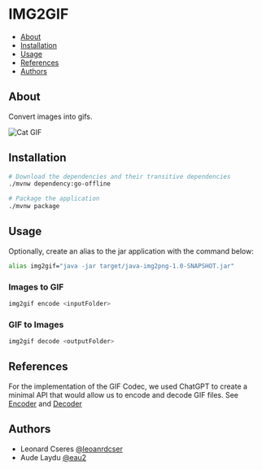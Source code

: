 # IMG2GIF

- [About](#about)
- [Installation](#installation)
- [Usage](#usage)
- [References](#references)
- [Authors](#authors)

## About

Convert images into gifs.

![Cat GIF](https://media.giphy.com/media/vFKqnCdLPNOKc/giphy.gif)

## Installation

```bash
# Download the dependencies and their transitive dependencies
./mvnw dependency:go-offline
```

```bash
# Package the application
./mvnw package
```

## Usage

Optionally, create an alias to the jar application with the command below:

```bash
alias img2gif="java -jar target/java-img2png-1.0-SNAPSHOT.jar"
```

### Images to GIF

```bash
img2gif encode <inputFolder>
```

### GIF to Images

```bash
img2gif decode <outputFolder>
```

## References

For the implementation of the GIF Codec, we used ChatGPT to create a minimal
API that would allow us to encode and decode GIF files. See
[Encoder](./src/main/java/ch/heigvd/dai/gif/Encoder.java)
and [Decoder](./src/main/java/ch/heigvd/dai/gif/Decoder.java)

## Authors

- Leonard Cseres [@leoanrdcser](https://github.com/leonardcser)
- Aude Laydu [@eau2](https://github.com/eau2)
